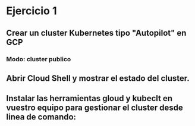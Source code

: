 # Ejercicio 1

## Crear un cluster Kubernetes tipo "Autopilot" en GCP

### Modo: cluster publico

## Abrir Cloud Shell y mostrar el estado del cluster.

## Instalar las herramientas gloud y kubeclt en vuestro equipo para gestionar el cluster desde linea de comando:
